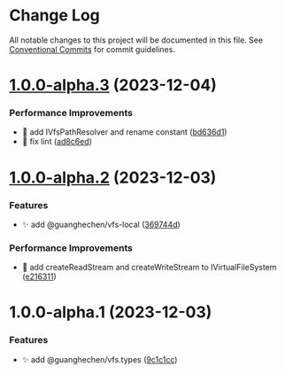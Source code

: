 # Change Log

All notable changes to this project will be documented in this file.
See [Conventional Commits](https://conventionalcommits.org) for commit guidelines.

# [1.0.0-alpha.3](https://github.com/guanghechen/sora/compare/@guanghechen/vfs.types@1.0.0-alpha.2...@guanghechen/vfs.types@1.0.0-alpha.3) (2023-12-04)


### Performance Improvements

* 🎨 add IVfsPathResolver and rename constant ([bd636d1](https://github.com/guanghechen/sora/commit/bd636d173d337eaeb1b871799ed64fd066f5c875))
* 💄 fix lint ([ad8c6ed](https://github.com/guanghechen/sora/commit/ad8c6edbcb04a5db1740bfeb64ef2173abf06311))





# [1.0.0-alpha.2](https://github.com/guanghechen/sora/compare/@guanghechen/vfs.types@1.0.0-alpha.1...@guanghechen/vfs.types@1.0.0-alpha.2) (2023-12-03)


### Features

* ✨ add @guanghechen/vfs-local ([369744d](https://github.com/guanghechen/sora/commit/369744db216dc6248b368935575982255a1aec9c))


### Performance Improvements

* 🎨 add createReadStream and createWriteStream to IVirtualFileSystem ([e216311](https://github.com/guanghechen/sora/commit/e216311ee58f5d7b442464b47a30e7a65abc671d))





# 1.0.0-alpha.1 (2023-12-03)


### Features

* ✨ add @guanghechen/vfs.types ([9c1c1cc](https://github.com/guanghechen/sora/commit/9c1c1ccea20edfa288525e1b636704d499ac4b75))
